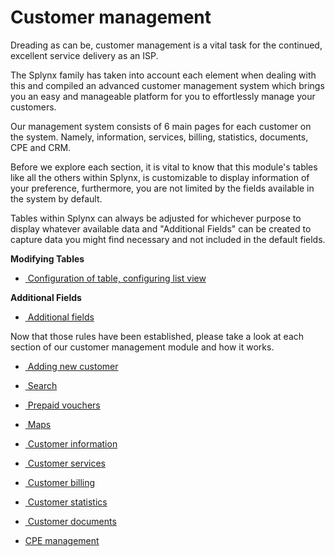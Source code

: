 Customer management
=========

Dreading as can be, customer management is a vital task for the continued, excellent service delivery as an ISP.

The Splynx family has taken into account each element when dealing with this and compiled an advanced customer management system which brings you an easy and manageable platform for you to effortlessly manage your customers.

Our management system consists of 6 main pages for each customer on the system. Namely, information, services, billing, statistics, documents, CPE and CRM.


Before we explore each section, it is vital to know that this module's tables like all the others within Splynx, is customizable to display information of your preference, furthermore, you are not limited by the fields available in the system by default.

Tables within Splynx can always be adjusted for whichever purpose to display whatever available data and "Additional Fields" can be created to capture data you might find necessary and not included in the default fields.

**Modifying Tables**

* [ Configuration of table, configuring list view](customer_management/configuration_of_the_table/configuration_of_the_table.md)

**Additional Fields**

* [ Additional fields](customer_management/custom_additional_fields/custom_additional_fields.md)

Now that those rules have been established, please take a look at each section of our customer management module and how it works.

* [ Adding new customer](customer_management/add_new_customer/add_new_customer.md)

* [ Search](customer_management/search/search.md)

* [ Prepaid vouchers](customer_management/prepaid_vouchers/prepaid_vouchers.md)

* [ Maps ](customer_management/maps/maps.md)

* [ Customer information](customer_management/customer_information/customer_information.md)

* [ Customer services](customer_management/customer_services/customer_services.md)

* [ Customer billing](customer_management/customer_billing/customer_billing.md)

* [ Customer statistics](customer_management/customer_statistics/customer_statistics.md)

* [ Customer documents](customer_management/customer_documents/customer_documents.md)

* [CPE management](customer_management/cpe_management/cpe_management.md)
